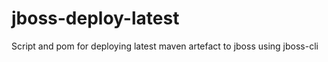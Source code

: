 jboss-deploy-latest
===================

Script and pom for deploying latest maven artefact to jboss using jboss-cli
